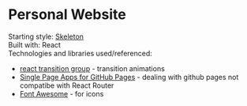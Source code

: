 # Personal Website
Starting style: [Skeleton](http://getskeleton.com/)   
Built with: React   
Technologies and libraries used/referenced:  
- [react transition group](https://github.com/reactjs/react-transition-group) - transition animations
- [Single Page Apps for GitHub Pages](https://github.com/rafgraph/spa-github-pages) - dealing with github pages not compatibe with React Router
- [Font Awesome](https://fontawesome.com/) - for icons
